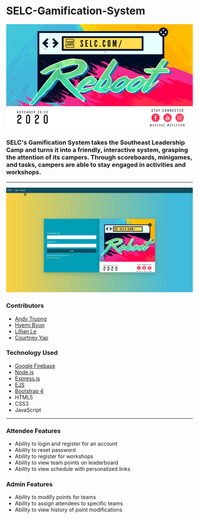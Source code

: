 # SELC-Gamification-System

![SELC promo image](SELCcomReboot.png)

### SELC's Gamification System takes the Southeast Leadership Camp and turns it into a friendly, interactive system, grasping the attention of its campers. Through scoreboards, minigames, and tasks, campers are able to stay engaged in activities and workshops. 
___

![Login Screenshot](Login_Screenshot.png)

### Contributors
- [Andy Truong](https://github.com/AndyUGA)
- [Hyemi Byun](https://github.com/hyemi777)
- [Lillian Le](https://github.com/GoodWithGithub)
- [Courtney Yap](https://github.com/courtneyyaps)
### Technology Used
- [Google Firebase](https://firebase.google.com/)
- [Node.js](https://nodejs.org/en/) 
- [Express.js](https://expressjs.com)
- [EJS](https://ejs.co)
- [Bootstrap 4](https://getbootstrap.com)
- HTML5
- CSS3
- JavaScript

___


### Attendee Features
- Ability to login and register for an account
- Ability to reset password
- Ability to register for workshops
- Ability to view team points on leaderboard
- Ability to view schedule with personalized links



### Admin Features
- Ability to modify points for teams
- Ability to assign attendees to specific teams
- Ability to view history of point modifications
